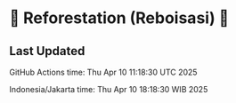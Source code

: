 
# 🌳 Reforestation (Reboisasi) 🌲

## Last Updated

GitHub Actions time: Thu Apr 10 11:18:30 UTC 2025

Indonesia/Jakarta time: Thu Apr 10 18:18:30 WIB 2025
